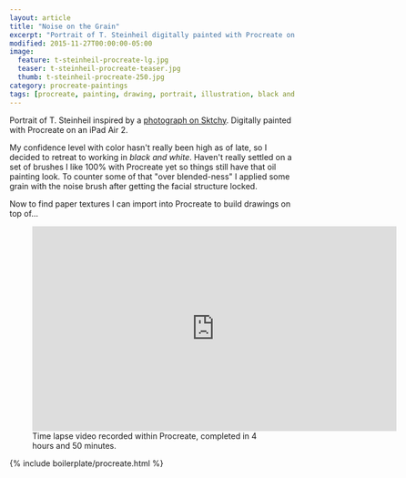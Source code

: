 ```yaml
---
layout: article
title: "Noise on the Grain"
excerpt: "Portrait of T. Steinheil digitally painted with Procreate on an iPad."
modified: 2015-11-27T00:00:00-05:00
image: 
  feature: t-steinheil-procreate-lg.jpg
  teaser: t-steinheil-procreate-teaser.jpg
  thumb: t-steinheil-procreate-250.jpg
category: procreate-paintings
tags: [procreate, painting, drawing, portrait, illustration, black and white, time lapse, sktchy]
---
```


Portrait of T. Steinheil inspired by a [photograph on Sktchy](http://sktchy.com/hvnEKC). Digitally painted with Procreate on an iPad Air 2. 

My confidence level with color hasn't really been high as of late, so I decided to retreat to working in *black and white*. Haven't really settled on a set of brushes I like 100% with Procreate yet so things still have that oil painting look. To counter some of that "over blended-ness" I applied some grain with the noise brush after getting the facial structure locked.

Now to find paper textures I can import into Procreate to build drawings on top of...

<figure>
  <iframe width="640" height="360" src="https://www.youtube-nocookie.com/embed/3FI6OblgfeY?controls=0&amp;showinfo=0" frameborder="0" allowfullscreen></iframe>
  <figcaption>Time lapse video recorded within Procreate, completed in 4 hours and 50 minutes.</figcaption>
</figure>

{% include boilerplate/procreate.html %}
